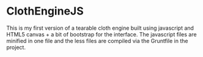 # ClothEngineJS
This is my first version of a tearable cloth engine built using javascript and HTML5 canvas + a bit of bootstrap for the interface.
The javascript files are minified in one file and the less files are compiled via the Gruntfile in the project.